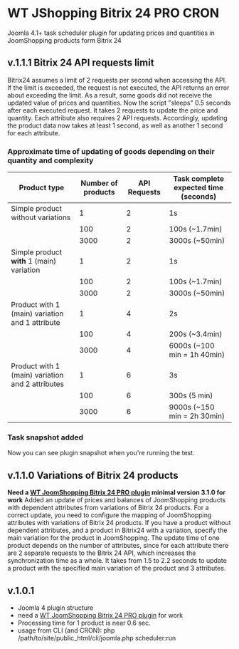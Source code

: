 # WT JShopping Bitrix 24 PRO CRON
Joomla 4.1+ task scheduler plugin for updating prices and quantities in JoomShopping products form Bitrix 24
## v.1.1.1 Bitrix 24 API requests limit
Bitrix24 assumes a limit of 2 requests per second when accessing the API. If the limit is exceeded, the request is not executed, the API returns an error about exceeding the limit. As a result, some goods did not receive the updated value of prices and quantities. 
Now the script "sleeps" 0.5 seconds after each executed request. It takes 2 requests to update the price and quantity. Each attribute also requires 2 API requests. Accordingly, updating the product data now takes at least 1 second, as well as another 1 second for each attribute.
###  Approximate time of updating of goods depending on their quantity and complexity
| Product type                                     | Number of products | API Requests | Task complete expected time (seconds) |
|--------------------------------------------------|--------------------|--------------|--------------------------------------|
| Simple product without variations                | 1                  | 2            | 1s                                   |
|                                                  | 100                | 2            | 100s (~1.7min)                       |
|                                                  | 3000               | 2            | 3000s (~50min)                       |
| Simple product **with** 1 (main) variation       | 1                  | 2            | 1s                                   |
|                                                  | 100                | 2            | 100s (~1.7min)                       |
|                                                  | 3000               | 2            | 3000s (~50min)                       |
| Product with 1 (main) variation and 1 attribute  | 1                  | 4            | 2s                                   |
|                                                  | 100                | 4            | 200s (~3.4min)                       |
|                                                  | 3000               | 4            | 6000s (~100 min = 1h 40min)         |
| Product with 1 (main) variation and 2 attributes | 1                  | 6            | 3s                                   |
|                                                  | 100                | 6            | 300s (5 min)                         |
|                                                  | 3000               | 6            | 9000s (~150 min = 2h 30min)          |
### Task snapshot added
Now you can see plugin snapshot when you're running the test.
## v.1.1.0 Variations of Bitrix 24 products 
**Need a [WT JoomShopping Bitrix 24 PRO plugin](https://github.com/sergeytolkachyov/wt_jshopping_b24_pro) minimal version 3.1.0 for work**
Added an update of prices and balances of JoomShopping products with dependent attributes from variations of Bitrix 24 products. For a correct update, you need to configure the mapping of JoomShopping attributes with variations of Bitrix 24 products. If you have a product without dependent attributes, and a product in Bitrix24 with a variation, specify the main variation for the product in JoomShopping.
The update time of one product depends on the number of attributes, since for each attribute there are 2 separate requests to the Bitrix 24 API, which increases the synchronization time as a whole.
It takes from 1.5 to 2.2 seconds to update a product with the specified main variation of the product and 3 attributes.
## v.1.0.1
- Joomla 4 plugin structure
- need a [WT JoomShopping Bitrix 24 PRO plugin](https://github.com/sergeytolkachyov/wt_jshopping_b24_pro) for work
- Processing time for 1 product is near 0.6 sec.
- usage from CLI (and CRON): php /path/to/site/public_html/cli/joomla.php scheduler:run